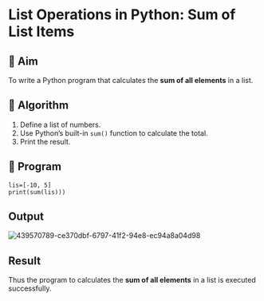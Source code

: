 # List Operations in Python: Sum of List Items

## 🎯 Aim
To write a Python program that calculates the **sum of all elements** in a list.

## 🧠 Algorithm
1. Define a list of numbers.
2. Use Python’s built-in `sum()` function to calculate the total.
3. Print the result.

## 🧾 Program

```
lis=[-10, 5] 
print(sum(lis)))
```

## Output

![439570789-ce370dbf-6797-41f2-94e8-ec94a8a04d98](https://github.com/user-attachments/assets/86d481e1-5b6c-4b64-8a83-be22cc820c23)

## Result

Thus the program to calculates the **sum of all elements** in a list is executed successfully.

